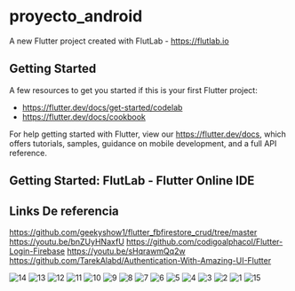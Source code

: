 # proyecto_android

A new Flutter project created with FlutLab - https://flutlab.io

## Getting Started

A few resources to get you started if this is your first Flutter project:

- https://flutter.dev/docs/get-started/codelab
- https://flutter.dev/docs/cookbook

For help getting started with Flutter, view our
https://flutter.dev/docs, which offers tutorials,
samples, guidance on mobile development, and a full API reference.

## Getting Started: FlutLab - Flutter Online IDE

## Links De referencia

https://github.com/geekyshow1/flutter_fbfirestore_crud/tree/master
https://youtu.be/bnZUyHNaxfU
https://github.com/codigoalphacol/Flutter-Login-Firebase
https://youtu.be/sHqrawmQq2w
https://github.com/TarekAlabd/Authentication-With-Amazing-UI-Flutter


![14](https://github.com/estrellapopo123/ac5_proyectofinal/assets/144378353/f995d81d-971c-4d46-a513-0975ee220235)
![13](https://github.com/estrellapopo123/ac5_proyectofinal/assets/144378353/82f77652-9605-47a8-a863-b17321d22cc8)
![12](https://github.com/estrellapopo123/ac5_proyectofinal/assets/144378353/146f380d-4572-4785-a603-bf6af180f99e)
![11](https://github.com/estrellapopo123/ac5_proyectofinal/assets/144378353/2bb65500-3185-430d-913c-df3b8e49b1d1)
![10](https://github.com/estrellapopo123/ac5_proyectofinal/assets/144378353/1b5767ff-6fef-4bc5-953e-8f098730e071)
![9](https://github.com/estrellapopo123/ac5_proyectofinal/assets/144378353/e1878afc-5674-4911-8274-71bba93bdb85)
![8](https://github.com/estrellapopo123/ac5_proyectofinal/assets/144378353/56c1d377-2d44-4700-9ad1-9f9e0b1c68b0)
![7](https://github.com/estrellapopo123/ac5_proyectofinal/assets/144378353/c8482a1f-60fb-4945-9c03-717830f91186)
![6](https://github.com/estrellapopo123/ac5_proyectofinal/assets/144378353/68dbba12-6f7b-4dc2-b3be-62785fa941b2)
![5](https://github.com/estrellapopo123/ac5_proyectofinal/assets/144378353/332c0ddb-dca9-4f67-909c-58bbd5cd233d)
![4](https://github.com/estrellapopo123/ac5_proyectofinal/assets/144378353/7cdc479f-aa98-43a4-8a13-d940f62dab30)
![3](https://github.com/estrellapopo123/ac5_proyectofinal/assets/144378353/a8fbbe61-0bc4-4491-8d7d-f2bc25118ed6)
![2](https://github.com/estrellapopo123/ac5_proyectofinal/assets/144378353/d502e56e-f817-478d-99fc-e0484fc66f58)
![1](https://github.com/estrellapopo123/ac5_proyectofinal/assets/144378353/7e4417a8-127f-4c42-865c-4e18a624aa0c)
![15](https://github.com/estrellapopo123/ac5_proyectofinal/assets/144378353/fbc98664-5198-4bdb-8a66-3d999d23fb6f)
